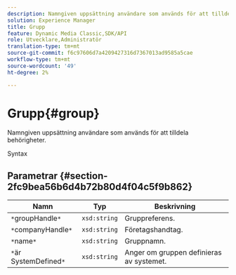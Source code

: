 ```yaml
---
description: Namngiven uppsättning användare som används för att tilldela behörigheter.
solution: Experience Manager
title: Grupp
feature: Dynamic Media Classic,SDK/API
role: Utvecklare,Administratör
translation-type: tm+mt
source-git-commit: f6c97606d7a4209427316d7367013ad9585a5cae
workflow-type: tm+mt
source-wordcount: '49'
ht-degree: 2%

---
```



# Grupp{#group}

Namngiven uppsättning användare som används för att tilldela behörigheter.

Syntax

## Parametrar {#section-2fc9bea56b6d4b72b80d4f04c5f9b862}

| Namn | Typ | Beskrivning |
|---|---|---|
| `*`groupHandle`*` | `xsd:string` | Gruppreferens. |
| `*`companyHandle`*` | `xsd:string` | Företagshandtag. |
| `*`name`*` | `xsd:string` | Gruppnamn. |
| `*`är SystemDefined`*` | `xsd:string` | Anger om gruppen definieras av systemet. |

